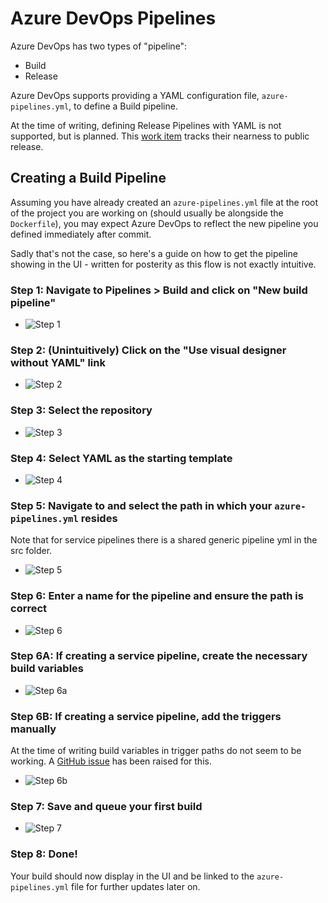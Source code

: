 # Azure DevOps Pipelines

Azure DevOps has two types of "pipeline":
- Build
- Release

Azure DevOps supports providing a YAML configuration file, `azure-pipelines.yml`, to define a Build pipeline. 

At the time of writing, defining Release Pipelines with YAML is not supported, but is planned. This [work item](https://dev.azure.com/mseng/Azure%20DevOps%20Roadmap/_workitems/edit/1221170) tracks their nearness to public release.

## Creating a Build Pipeline
Assuming you have already created an `azure-pipelines.yml` file at the root of the project you are working on (should usually be alongside the `Dockerfile`), you may expect Azure DevOps to reflect the new pipeline you defined immediately after commit. 

Sadly that's not the case, so here's a guide on how to get the pipeline showing in the UI - written for posterity as this flow is not exactly intuitive.

### Step 1: Navigate to Pipelines > Build and click on "New build pipeline"
- ![Step 1](.attachments/img-create-pipeline/step-1.png "")

### Step 2: (Unintuitively) Click on the "Use visual designer without YAML" link
- ![Step 2](.attachments/img-create-pipeline/step-2.png "")

### Step 3: Select the repository
- ![Step 3](.attachments/img-create-pipeline/step-3.png "")

### Step 4: Select YAML as the starting template
- ![Step 4](.attachments/img-create-pipeline/step-4.png "")

### Step 5: Navigate to and select the path in which your `azure-pipelines.yml` resides
Note that for service pipelines there is a shared generic pipeline yml in the src folder.
- ![Step 5](.attachments/img-create-pipeline/step-5.png "")

### Step 6: Enter a name for the pipeline and ensure the path is correct
- ![Step 6](.attachments/img-create-pipeline/step-6.png "")

### Step 6A: If creating a service pipeline, create the necessary build variables
- ![Step 6a](.attachments/img-create-pipeline/step-6a.png "")

### Step 6B: If creating a service pipeline, add the triggers manually
At the time of writing build variables in trigger paths do not seem to be working.  A [GitHub issue](https://github.com/MicrosoftDocs/vsts-docs/issues/2691) has been raised for this.
- ![Step 6b](.attachments/img-create-pipeline/step-6b.png "")

### Step 7: Save and queue your first build
- ![Step 7](.attachments/img-create-pipeline/step-7.png "")

### Step 8: Done! 
Your build should now display in the UI and be linked to the `azure-pipelines.yml` file for further updates later on.
